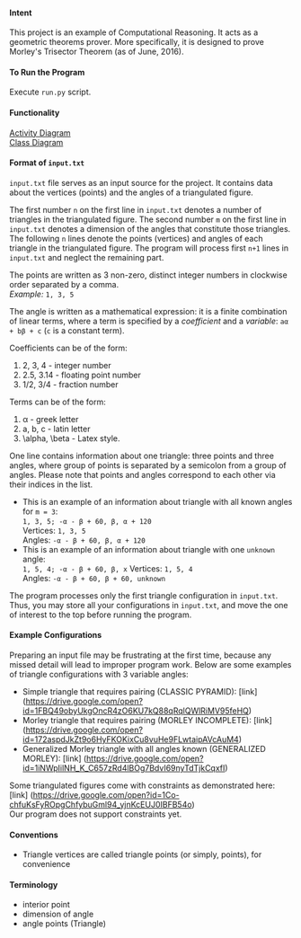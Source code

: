 #### Intent
This project is an example of Computational Reasoning. It acts as a geometric theorems
prover. More specifically, it is designed to prove Morley's Trisector Theorem (as of June, 2016).

#### To Run the Program
Execute `run.py` script.

#### Functionality
[Activity Diagram](https://drive.google.com/open?id=1NkYzuc2SvzuM0E-Suw00hTjIOd0kKMthwJZFddhUuCc)  
[Class Diagram](https://drive.google.com/open?id=0B13UVf6NnzqsUnRobzFkcldDR2c)

#### Format of `input.txt`
`input.txt` file serves as an input source for the project. It contains data about the vertices (points)
and the angles of a triangulated figure.

The first number `n` on the first line in `input.txt` denotes a number of triangles in the triangulated figure.
The second number `m` on the first line in `input.txt` denotes a dimension of the angles that constitute those triangles.
The following `n` lines denote the points (vertices) and angles of each triangle in the triangulated figure.
The program will process first `n+1` lines in `input.txt` and neglect the remaining part.

The points are written as 3 non-zero, distinct integer numbers in clockwise order separated by a comma.  
_Example:_ `1, 3, 5`

The angle is written as a mathematical expression:
it is a finite combination of linear terms, where a term is specified by a
_coefficient_ and a _variable_: `aα + bβ + c` (`c` is a constant term).

Coefficients can be of the form:
1. 2, 3, 4 - integer number
2. 2.5, 3.14 - floating point number
3. 1/2, 3/4 - fraction number

Terms can be of the form:
1. α - greek letter
2. a, b, c - latin letter
3. \alpha, \beta - Latex style.

One line contains information about one triangle: three points and three angles,
where group of points is separated by a semicolon from a group of angles. 
Please note that points and angles correspond to each other via their indices in the list.

* This is an example of an information about triangle with all known angles for `m = 3`:  
  `1, 3, 5; -α - β + 60, β, α + 120`  
  Vertices: `1, 3, 5`  
  Angles: `-α - β + 60, β, α + 120`
* This is an example of an information about triangle with one `unknown` angle:  
  `1, 5, 4; -α - β + 60, β, x`
  Vertices: `1, 5, 4`  
  Angles: `-α - β + 60, β + 60, unknown`

The program processes only the first triangle configuration in `input.txt`.
Thus, you may store all your configurations in `input.txt`, and move the one of interest to the top
before running the program.

#### Example Configurations
Preparing an input file may be frustrating at the first time, because any missed detail will lead to
improper program work.
Below are some examples of triangle configurations with 3 variable angles:
- Simple triangle that requires pairing (CLASSIC PYRAMID): [link]
  (https://drive.google.com/open?id=1FBQ49obyUkgOncR4zO6KU7kQ88qRqlQWlRiMV95feHQ)
- Morley triangle that requires pairing (MORLEY INCOMPLETE): [link]
  (https://drive.google.com/open?id=172aspdJkZt9o6HyFKOKixCu8vuHe9FLwtaipAVcAuM4)
- Generalized Morley triangle with all angles known (GENERALIZED MORLEY): [link]
  (https://drive.google.com/open?id=1iNWpIilNH_K_C657zRd4lBOg7BdvI69nyTdTjkCqxfI)

Some triangulated figures come with constraints as demonstrated here: [link]
(https://drive.google.com/open?id=1Co-chfuKsFyROpgChfybuGml94_yjnKcEUJ0IBFB54o)  
Our program does not support constraints yet.

#### Conventions
- Triangle vertices are called triangle points (or simply, points), for convenience

#### Terminology
- interior point
- dimension of angle
- angle points (Triangle)
